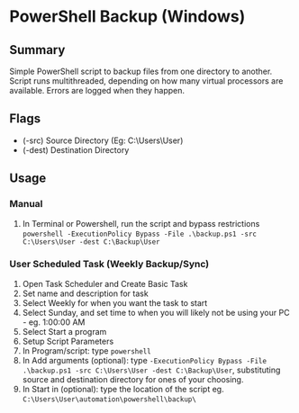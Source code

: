 # PowerShell Backup (Windows)

## Summary

Simple PowerShell script to backup files from one directory to another. Script runs multithreaded, depending on how many virtual processors are available. Errors are logged when they happen.

## Flags

- (-src) Source Directory (Eg: C:\Users\User)
- (-dest) Destination Directory

## Usage

### Manual

1. In Terminal or Powershell, run the script and bypass restrictions `powershell -ExecutionPolicy Bypass -File .\backup.ps1 -src C:\Users\User -dest C:\Backup\User`

### User Scheduled Task (Weekly Backup/Sync)

1. Open Task Scheduler and Create Basic Task
2. Set name and description for task
3. Select Weekly for when you want the task to start
4. Select Sunday, and set time to when you will likely not be using your PC - eg. 1:00:00 AM
5. Select Start a program
6. Setup Script Parameters
7. In Program/script: type `powershell`
8. In Add arguments (optional): type `-ExecutionPolicy Bypass -File .\backup.ps1 -src C:\Users\User -dest C:\Backup\User`, substituting source and destination directory for ones of your choosing.
9. In Start in (optional): type the location of the script eg. `C:\Users\User\automation\powershell\backup\`
